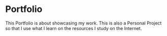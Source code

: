 # Portfolio

This Portfolio is about showcasing my work. This is also a Personal Project so that I use what I learn on the resources I study on the Internet.
